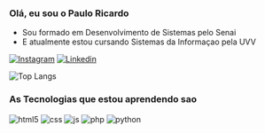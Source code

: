 ### Olá, eu sou o Paulo Ricardo

- Sou formado em Desenvolvimento de Sistemas pelo Senai
- E atualmente estou cursando Sistemas da Informaçao pela UVV
  
[![Instagram](https://img.shields.io/badge/Instagram-E4405F?style=for-the-badge&logo=instagram&logoColor=white)](https://instagram.com/_paullo76)
[![Linkedin](https://img.shields.io/badge/LinkedIn-0077B5?style=for-the-badge&logo=linkedin&logoColor=white)](https://www.linkedin.com/in/paulo-ricardo-gomes-0001322ab/)


![Top Langs](https://github-readme-stats.vercel.app/api/top-langs/?username=umelhor&langs_count=8)

### As Tecnologias que estou aprendendo sao
<div style="display: inline_block">
  <img align="center" alt="html5" src="https://img.shields.io/badge/HTML5-E34F26?style=for-the-badge&logo=html5&logoColor=white" />
  <img align="center" alt="css" src="https://img.shields.io/badge/CSS3-1572B6?style=for-the-badge&logo=css3&logoColor=white" />
  <img align="center" alt="js" src="https://img.shields.io/badge/JavaScript-F7DF1E?style=for-the-badge&logo=javascript&logoColor=black" />
  <img align="center" alt="php" src="https://img.shields.io/badge/PHP-777BB4?style=for-the-badge&logo=php&logoColor=white" />
  <img align="center" alt="python" src="https://img.shields.io/badge/Python-3776AB?style=for-the-badge&logo=python&logoColor=white" />
</div><br/>
